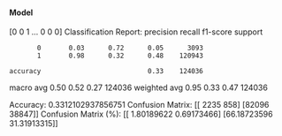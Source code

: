 #### Model
[0 0 1 ... 0 0 0]
Classification Report:
              precision    recall  f1-score   support

           0       0.03      0.72      0.05      3093
           1       0.98      0.32      0.48    120943

    accuracy                           0.33    124036
   macro avg       0.50      0.52      0.27    124036
weighted avg       0.95      0.33      0.47    124036

Accuracy: 0.3312102937856751
Confusion Matrix:
[[ 2235   858]
 [82096 38847]]
Confusion Matrix (%):
[[ 1.80189622  0.69173466]
 [66.18723596 31.31913315]]
